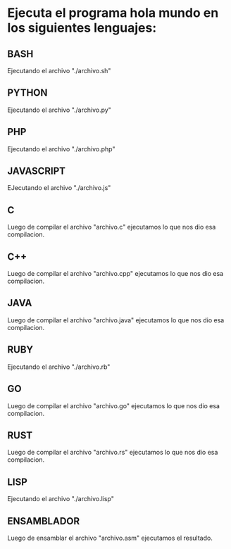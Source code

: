 # Ejecuta el programa hola mundo en los siguientes lenguajes:

## BASH
Ejecutando el archivo "./archivo.sh"

## PYTHON
Ejecutando el archivo "./archivo.py"

## PHP
Ejecutando el archivo "./archivo.php"

## JAVASCRIPT
EJecutando el archivo "./archivo.js"
## C
Luego de compilar el archivo "archivo.c" ejecutamos lo que nos dio esa compilacion.

## C++ 
Luego de compilar el archivo "archivo.cpp" ejecutamos lo que nos dio esa compilacion.

## JAVA
Luego de compilar el archivo "archivo.java" ejecutamos lo que nos dio esa compilacion.

## RUBY
Ejecutando el archivo "./archivo.rb"

## GO
Luego de compilar el archivo "archivo.go" ejecutamos lo que nos dio esa compilacion.

## RUST
Luego de compilar el archivo "archivo.rs" ejecutamos lo que nos dio esa compilacion.

## LISP
Ejecutando el archivo "./archivo.lisp"

## ENSAMBLADOR
Luego de ensamblar el archivo "archivo.asm" ejecutamos el resultado.
